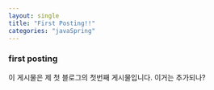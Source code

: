 ```yaml
---
layout: single
title: "First Posting!!"
categories: "javaSpring"
---
```


### first posting
이 게시물은 제 첫 블로그의 첫번째 게시물입니다.
이거는 추가되나?
